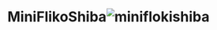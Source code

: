 # MiniFlikoShiba![miniflokishiba](https://user-images.githubusercontent.com/121312707/229462969-b5128d9d-33e5-41f7-bc08-e738b9d04e03.png)
